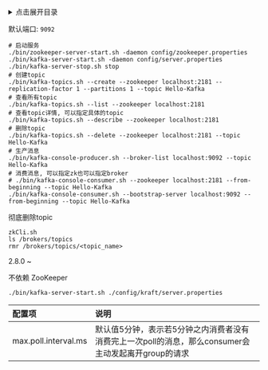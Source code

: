 <details>
<summary>点击展开目录</summary>
<!-- TOC -->


<!-- /TOC -->
</details>

默认端口: `9092`

```shell
# 启动服务
./bin/zookeeper-server-start.sh -daemon config/zookeeper.properties
./bin/kafka-server-start.sh -daemon config/server.properties
./bin/kafka-server-stop.sh stop
# 创建topic
./bin/kafka-topics.sh --create --zookeeper localhost:2181 --replication-factor 1 --partitions 1 --topic Hello-Kafka
# 查看所有topic
./bin/kafka-topics.sh --list --zookeeper localhost:2181
# 查看topic详情, 可以指定具体的topic
./bin/kafka-topics.sh --describe --zookeeper localhost:2181
# 删除topic
./bin/kafka-topics.sh --delete --zookeeper localhost:2181 --topic Hello-Kafka
# 生产消息
./bin/kafka-console-producer.sh --broker-list localhost:9092 --topic Hello-Kafka
# 消费消息, 可以指定zk也可以指定broker
# ./bin/kafka-console-consumer.sh --zookeeper localhost:2181 --from-beginning --topic Hello-Kafka
./bin/kafka-console-consumer.sh --bootstrap-server localhost:9092 --from-beginning --topic Hello-Kafka
```

彻底删除topic
```shell
zkCli.sh
ls /brokers/topics
rmr /brokers/topics/<topic_name>
```


2.8.0 ~

不依赖 ZooKeeper

```bash
./bin/kafka-server-start.sh ./config/kraft/server.properties
```



| 配置项               | 说明                                                                                                |
| :------------------- | :-------------------------------------------------------------------------------------------------- |
| max.poll.interval.ms | 默认值5分钟，表示若5分钟之内消费者没有消费完上一次poll的消息，那么consumer会主动发起离开group的请求 |